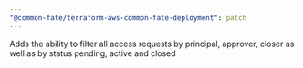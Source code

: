 ```yaml
---
"@common-fate/terraform-aws-common-fate-deployment": patch
---
```


Adds the ability to filter all access requests by principal, approver, closer as well as by status pending, active and closed
